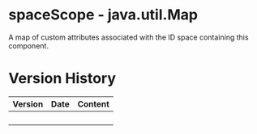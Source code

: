 # spaceScope - java.util.Map

A map of custom attributes associated with the ID space containing this
component.

# Version History

| Version | Date | Content |
|---------|------|---------|
|         |      |         |
